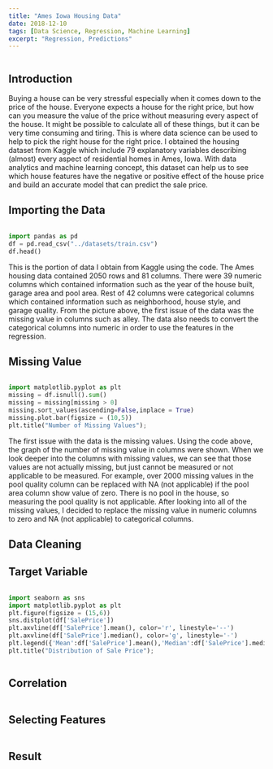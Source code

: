 ```yaml
---
title: "Ames Iowa Housing Data"
date: 2018-12-10
tags: [Data Science, Regression, Machine Learning]
excerpt: "Regression, Predictions"
---
```


<img src="{{ site.url }}{{ site.baseurl }}/images/ames/house-sale.jpg" alt="">

## **Introduction**
Buying a house can be very stressful especially when it comes down to the price of the house. Everyone expects a house for the right price, but how can you measure the value of the price without measuring every aspect of the house. It might be possible to calculate all of these things, but it can be very time consuming and tiring. This is where data science can be used to help to pick the right house for the right price. I obtained the housing dataset from Kaggle which include 79 explanatory variables describing (almost) every aspect of residential homes in Ames, Iowa. With data analytics and machine learning concept, this dataset can help us to see which house features have the negative or positive effect of the house price and build an accurate model that can predict the sale price.

## **Importing the Data**
<img src="{{ site.url }}{{ site.baseurl }}/images/ames/data-table.png" alt="">

```python
import pandas as pd
df = pd.read_csv("../datasets/train.csv")
df.head()
```

This is the portion of data I obtain from Kaggle using the code. The Ames housing data contained 2050 rows and 81 columns. There were 39 numeric columns which contained information such as the year of the house built, garage area and pool area. Rest of 42 columns were categorical columns which contained information such as neighborhood, house style, and garage quality. From the picture above, the first issue of the data was the missing value in columns such as alley. The data also needs to convert the categorical columns into numeric in order to use the features in the regression.

## **Missing Value**
<img src="{{ site.url }}{{ site.baseurl }}/images/ames/missing-value.png" alt="">

```python
import matplotlib.pyplot as plt
missing = df.isnull().sum()
missing = missing[missing > 0]
missing.sort_values(ascending=False,inplace = True)
missing.plot.bar(figsize = (10,5))
plt.title("Number of Missing Values");
```
The first issue with the data is the missing values. Using the code above, the graph of the number of missing value in columns were shown. When we look deeper into the columns with missing values, we can see that those values are not actually missing, but just cannot be measured or not applicable to be measured. For example, over 2000 missing values in the pool quality column can be replaced with NA (not applicable) if the pool area column show value of zero. There is no pool in the house, so measuring the pool quality is not applicable. After looking into all of the missing values, I decided to replace the missing value in numeric columns to zero and NA (not applicable) to categorical columns.

## **Data Cleaning**



## **Target Variable**
<img src="{{ site.url }}{{ site.baseurl }}/images/ames/target-var.png" alt="">

```python
import seaborn as sns
import matplotlib.pyplot as plt
plt.figure(figsize = (15,6))
sns.distplot(df['SalePrice'])
plt.axvline(df['SalePrice'].mean(), color='r', linestyle='--')
plt.axvline(df['SalePrice'].median(), color='g', linestyle='-')
plt.legend({'Mean':df['SalePrice'].mean(),'Median':df['SalePrice'].median()})
plt.title("Distribution of Sale Price");
```



<img src="{{ site.url }}{{ site.baseurl }}/images/ames/log-target-var.png" alt="">


## **Correlation**
<img src="{{ site.url }}{{ site.baseurl }}/images/ames/corr.png" alt="">


## **Selecting Features**
<img src="{{ site.url }}{{ site.baseurl }}/images/ames/select.png" alt="">

## **Result**
<img src="{{ site.url }}{{ site.baseurl }}/images/ames/result.png" alt="">
